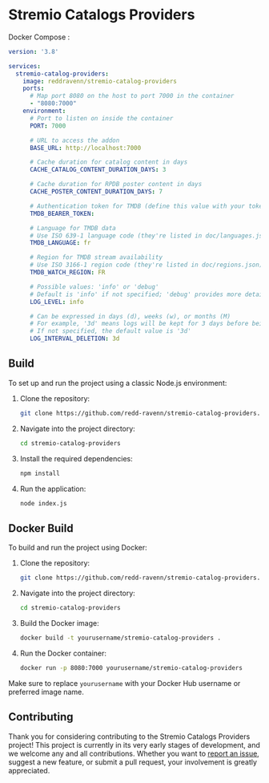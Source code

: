 # Stremio Catalogs Providers

Docker Compose : 

```yaml
version: '3.8'

services:
  stremio-catalog-providers:
    image: reddravenn/stremio-catalog-providers
    ports:
      # Map port 8080 on the host to port 7000 in the container
      - "8080:7000"
    environment:
      # Port to listen on inside the container
      PORT: 7000

      # URL to access the addon
      BASE_URL: http://localhost:7000

      # Cache duration for catalog content in days
      CACHE_CATALOG_CONTENT_DURATION_DAYS: 3

      # Cache duration for RPDB poster content in days
      CACHE_POSTER_CONTENT_DURATION_DAYS: 7

      # Authentication token for TMDB (define this value with your token, not api key, if you want to enable public instance, can be blank but user must define own api key)
      TMDB_BEARER_TOKEN:

      # Language for TMDB data
      # Use ISO 639-1 language code (they're listed in doc/languages.json)
      TMDB_LANGUAGE: fr

      # Region for TMDB stream availability
      # Use ISO 3166-1 region code (they're listed in doc/regions.json)
      TMDB_WATCH_REGION: FR

      # Possible values: 'info' or 'debug'
      # Default is 'info' if not specified; 'debug' provides more detailed logs
      LOG_LEVEL: info

      # Can be expressed in days (d), weeks (w), or months (M)
      # For example, '3d' means logs will be kept for 3 days before being deleted
      # If not specified, the default value is '3d'
      LOG_INTERVAL_DELETION: 3d
```

## Build

To set up and run the project using a classic Node.js environment:

1. Clone the repository:
    ```bash
    git clone https://github.com/redd-ravenn/stremio-catalog-providers.git
    ```

2. Navigate into the project directory:
    ```bash
    cd stremio-catalog-providers
    ```

3. Install the required dependencies:
    ```bash
    npm install
    ```

4. Run the application:
    ```bash
    node index.js
    ```

## Docker Build

To build and run the project using Docker:

1. Clone the repository:
    ```bash
    git clone https://github.com/redd-ravenn/stremio-catalog-providers.git
    ```

2. Navigate into the project directory:
    ```bash
    cd stremio-catalog-providers
    ```

3. Build the Docker image:
    ```bash
    docker build -t yourusername/stremio-catalog-providers .
    ```

4. Run the Docker container:
    ```bash
    docker run -p 8080:7000 yourusername/stremio-catalog-providers
    ```

Make sure to replace `yourusername` with your Docker Hub username or preferred image name.

## Contributing
Thank you for considering contributing to the Stremio Catalogs Providers project! This project is currently in its very early stages of development, and we welcome any and all contributions. Whether you want to [report an issue](https://github.com/redd-ravenn/stremio-catalog-providers/issues), suggest a new feature, or submit a pull request, your involvement is greatly appreciated.

